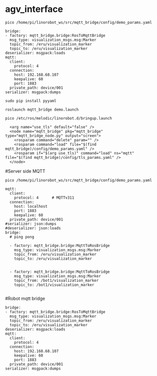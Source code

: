 # agv_interface


```pico /home/pi/linorobot_ws/src/mqtt_bridge/config/demo_params.yaml```
```
bridge:
- factory: mqtt_bridge.bridge:RosToMqttBridge
  msg_type: visualization_msgs.msg:Marker
  topic_from: /eru/visualization_marker
  topic_to: /eru/visualization_marker
deserializer: msgpack:loads
mqtt:
  client:
    protocol: 4
  connection:
    host: 192.168.68.107
    keepalive: 60
    port: 1883
  private_path: device/001
serializer: msgpack:dumps
```

```sudo pip install pyyaml```

```roslaunch mqtt_bridge demo.launch```


```pico /etc/ros/melodic/linorobot.d/bringup.launch ```

``` 
  <arg name="use_tls" default="false" />
  <node name="mqtt_bridge" pkg="mqtt_bridge" type="mqtt_bridge_node.py" output="screen">
    <rosparam command="delete" param="" />
    <rosparam command="load" file="$(find mqtt_bridge)/config/demo_params.yaml" />
    <rosparam if="$(arg use_tls)" command="load" ns="mqtt" file="$(find mqtt_bridge)/config/tls_params.yaml" />
  </node>

```


#Server side MQTT


```pico /home/pi/linorobot_ws/src/mqtt_bridge/config/demo_params.yaml```
``` 
mqtt:
  client:
    protocol: 4      # MQTTv311
  connection:
    host: localhost
    port: 1883
    keepalive: 60
  private_path: device/001
#serializer: json:dumps
#deserializer: json:loads
bridge:
  # ping pong

  - factory: mqtt_bridge.bridge:MqttToRosBridge
    msg_type: visualization_msgs.msg:Marker
    topic_from: /eru/visualization_marker
    topic_to: /eru/visualization_marker


  - factory: mqtt_bridge.bridge:MqttToRosBridge
    msg_type: visualization_msgs.msg:Marker
    topic_from: /bot1/visualization_marker
    topic_to: /bot1/visualization_marker


```


#Robot mqtt bridge

```
bridge:
- factory: mqtt_bridge.bridge:RosToMqttBridge
  msg_type: visualization_msgs.msg:Marker
  topic_from: /eru/visualization_marker
  topic_to: /eru/visualization_marker
deserializer: msgpack:loads
mqtt:
  client:
    protocol: 4
  connection:
    host: 192.168.68.107
    keepalive: 60
    port: 1883
  private_path: device/001
serializer: msgpack:dumps

```


